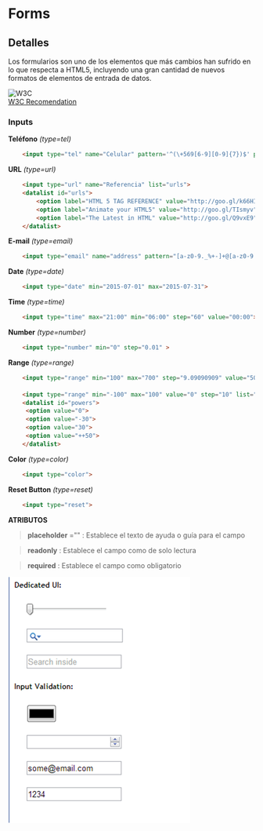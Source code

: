 # Forms

## Detalles

Los formularios son uno de los elementos que más cambios han sufrido en lo que respecta a HTML5, incluyendo una gran cantidad de nuevos formatos de elementos de entrada de datos.

![W3C](http://www.w3.org/Icons/w3c_home)  
[W3C Recomendation](http://www.w3.org/TR/html5/forms.html#forms) 


### Inputs

 **Teléfono** _(type=tel)_

```HTML
	<input type="tel" name="Celular" pattern='^(\+569[6-9][0-9]{7})$' placeholder="+569********">
```

 **URL** _(type=url)_

```HTML
 	<input type="url" name="Referencia" list="urls">
	<datalist id="urls">
		<option label="HTML 5 TAG REFERENCE" value="http://goo.gl/k66HIe">
		<option label="Animate your HTML5" value="http://goo.gl/TIsmyv">
		<option label="The Latest in HTML" value="http://goo.gl/Q9vxE9">
	</datalist>
```

 **E-mail**  _(type=email)_

```HTML
	<input type="email" name="address" pattern="[a-z0-9._%+-]+@[a-z0-9.-]+\.[a-z]{2,4}$" placeholder="mi@email.cl">
```	

 **Date**  _(type=date)_

```HTML
 	<input type="date" min="2015-07-01" max="2015-07-31">
```

 **Time**  _(type=time)_

```HTML
 	<input type="time" max="21:00" min="06:00" step="60" value="00:00">
```

 **Number**  _(type=number)_

```HTML
 	<input type="number" min="0" step="0.01" >
```

 **Range**  _(type=range)_

```HTML
 	<input type="range" min="100" max="700" step="9.09090909" value="509.090909">

 	<input type="range" min="-100" max="100" value="0" step="10" list="powers">
	<datalist id="powers">
	 <option value="0">
	 <option value="-30">
	 <option value="30">
	 <option value="++50">
	</datalist>
```

 **Color**  _(type=color)_

```HTML
 	<input type="color">
```

 **Reset Button**  _(type=reset)_

```HTML
	<input type="reset">
```

__ATRIBUTOS__
	
> __placeholder__ ="" : Establece el texto de ayuda o guía para el campo

> __readonly__ : Establece el campo como de solo lectura

> __required__ : Establece el campo como obligatorio

![Inputs](https://raw.githubusercontent.com/develasquez/HTML5-Introduccion/master/Inputs.png)